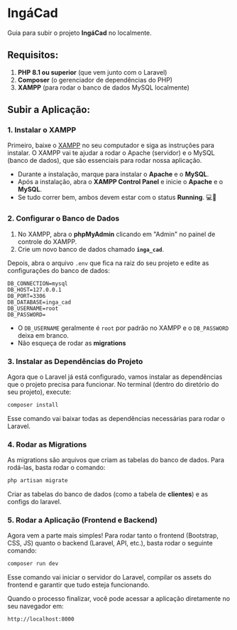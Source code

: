
# IngáCad 

Guia para subir o projeto **IngáCad** no localmente. 

## Requisitos:

1. **PHP 8.1 ou superior** (que vem junto com o Laravel)
2. **Composer** (o gerenciador de dependências do PHP)
3. **XAMPP** (para rodar o banco de dados MySQL localmente)

##  Subir a Aplicação:

### 1. **Instalar o XAMPP**

Primeiro, baixe o [XAMPP](https://www.apachefriends.org/pt_br/index.html) no seu computador e siga as instruções para instalar. O XAMPP vai te ajudar a rodar o Apache (servidor) e o MySQL (banco de dados), que são essenciais para rodar nossa aplicação.

- Durante a instalação, marque para instalar o **Apache** e o **MySQL**.
- Após a instalação, abra o **XAMPP Control Panel** e inicie o **Apache** e o **MySQL**.
- Se tudo correr bem, ambos devem estar com o status **Running**. 💻🚀

### 2. **Configurar o Banco de Dados**

1. No XAMPP, abra o **phpMyAdmin** clicando em "Admin" no painel de controle do XAMPP.
2. Crie um novo banco de dados chamado **`inga_cad`**.

Depois, abra o arquivo `.env` que fica na raiz do seu projeto e edite as configurações do banco de dados:

```dotenv
DB_CONNECTION=mysql
DB_HOST=127.0.0.1
DB_PORT=3306
DB_DATABASE=inga_cad
DB_USERNAME=root
DB_PASSWORD=
```

- O `DB_USERNAME` geralmente é `root` por padrão no XAMPP e o `DB_PASSWORD` deixa em branco.
- Não esqueça de rodar as **migrations** 

### 3. **Instalar as Dependências do Projeto**

Agora que o Laravel já está configurado, vamos instalar as dependências que o projeto precisa para funcionar. No terminal (dentro do diretório do seu projeto), execute:

```bash
composer install
```

Esse comando vai baixar todas as dependências necessárias para rodar o Laravel.

### 4. **Rodar as Migrations**

As migrations são arquivos que criam as tabelas do banco de dados. Para rodá-las, basta rodar o comando:

```bash
php artisan migrate
```

Criar as tabelas do banco de dados (como a tabela de **clientes**) e as configs do laravel.

### 5. **Rodar a Aplicação (Frontend e Backend)**

Agora vem a parte mais simples! Para rodar tanto o frontend (Bootstrap, CSS, JS) quanto o backend (Laravel, API, etc.), basta rodar o seguinte comando:

```bash
composer run dev
```

Esse comando vai iniciar o servidor do Laravel, compilar os assets do frontend e garantir que tudo esteja funcionando.

Quando o processo finalizar, você pode acessar a aplicação diretamente no seu navegador em:

```
http://localhost:8000
```